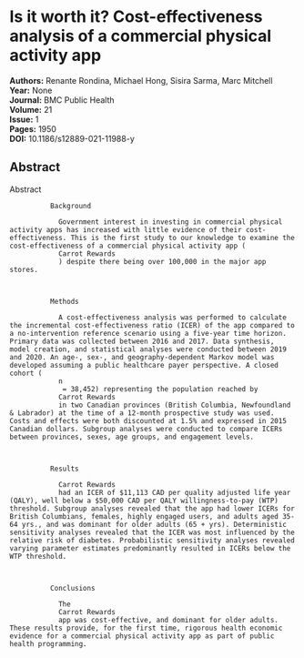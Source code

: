# Is it worth it? Cost-effectiveness analysis of a commercial physical activity app

**Authors:** Renante Rondina, Michael Hong, Sisira Sarma, Marc Mitchell  
**Year:** None  
**Journal:** BMC Public Health  
**Volume:** 21  
**Issue:** 1  
**Pages:** 1950  
**DOI:** 10.1186/s12889-021-11988-y  

## Abstract
Abstract
            
              Background
              
                Government interest in investing in commercial physical activity apps has increased with little evidence of their cost-effectiveness. This is the first study to our knowledge to examine the cost-effectiveness of a commercial physical activity app (
                Carrot Rewards
                ) despite there being over 100,000 in the major app stores.
              
            
            
              Methods
              
                A cost-effectiveness analysis was performed to calculate the incremental cost-effectiveness ratio (ICER) of the app compared to a no-intervention reference scenario using a five-year time horizon. Primary data was collected between 2016 and 2017. Data synthesis, model creation, and statistical analyses were conducted between 2019 and 2020. An age-, sex-, and geography-dependent Markov model was developed assuming a public healthcare payer perspective. A closed cohort (
                n
                 = 38,452) representing the population reached by
                Carrot Rewards
                in two Canadian provinces (British Columbia, Newfoundland & Labrador) at the time of a 12-month prospective study was used. Costs and effects were both discounted at 1.5% and expressed in 2015 Canadian dollars. Subgroup analyses were conducted to compare ICERs between provinces, sexes, age groups, and engagement levels.
              
            
            
              Results
              
                Carrot Rewards
                had an ICER of $11,113 CAD per quality adjusted life year (QALY), well below a $50,000 CAD per QALY willingness-to-pay (WTP) threshold. Subgroup analyses revealed that the app had lower ICERs for British Columbians, females, highly engaged users, and adults aged 35-64 yrs., and was dominant for older adults (65 + yrs). Deterministic sensitivity analyses revealed that the ICER was most influenced by the relative risk of diabetes. Probabilistic sensitivity analyses revealed varying parameter estimates predominantly resulted in ICERs below the WTP threshold.
              
            
            
              Conclusions
              
                The
                Carrot Rewards
                app was cost-effective, and dominant for older adults. These results provide, for the first time, rigorous health economic evidence for a commercial physical activity app as part of public health programming.

